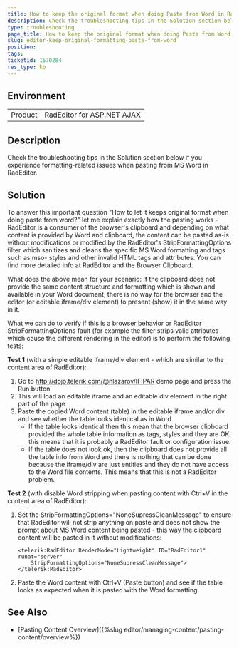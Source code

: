 ```yaml
---
title: How to keep the original format when doing Paste from Word in RadEditor
description: Check the troubleshooting tips in the Solution section below if you experience formatting-related issues when pasting from MS Word in RadEditor.
type: troubleshooting
page_title: How to keep the original format when doing Paste from Word in RadEditor
slug: editor-keep-original-formatting-paste-from-word
position: 
tags: 
ticketid: 1570284
res_type: kb
---
```


## Environment
<table>
	<tbody>
		<tr>
			<td>Product</td>
			<td>RadEditor for ASP.NET AJAX</td>
		</tr>
	</tbody>
</table>


## Description
Check the troubleshooting tips in the Solution section below if you experience formatting-related issues when pasting from MS Word in RadEditor.

## Solution
To answer this important question "How to let it keeps original format when doing paste from word?" let me explain exactly how the pasting works - RadEditor is a consumer of the browser's clipboard and depending on what content is provided by Word and clipboard, the content can be pasted as-is without modifications or modified by the RadEditor's StripFormattingOptions filter which sanitizes and cleans the specific MS Word formatting and tags such as mso- styles and other invalid HTML tags and attributes. You can find more detailed info at RadEditor and the Browser Clipboard.

What does the above mean for your scenario: If the clipboard does not provide the same content structure and formatting which is shown and available in your Word document, there is no way for the browser and the editor (or editable iframe/div element) to present (show) it in the same way in it.

What we can do to verify if this is a browser behavior or RadEditor StripFormattingOptions fault (for example the filter strips valid attributes which cause the different rendering in the editor) is to perform the following tests:

**Test 1** (with a simple editable iframe/div element - which are similar to the content area of RadEditor):

1. Go to http://dojo.telerik.com/@nlazarov/IFIPAR demo page and press the Run button
2. This will load an editable iframe and an editable div element in the right part of the page
3. Paste the copied Word content (table) in the editable iframe and/or div and see whether the table looks identical as in Word
   * If the table looks identical then this mean that the browser clipboard provided the whole table information as tags, styles and they are OK. this means that it is probably a RadEditor fault or configuration issue.
   * If the table does not look ok, then the clipboard does not provide all the table info from Word and there is nothing that can be done because the iframe/div are just entities and they do not have access to the Word file contents. This means that this is not a RadEditor problem.
 

**Test 2** (with disable Word stripping when pasting content with Ctrl+V in the content area of RadEditor):

1. Set the StripFormattingOptions="NoneSupressCleanMessage" to ensure that RadEditor will not strip anything on paste and does not show the prompt about MS Word content being pasted - this way the clipboard content will be pasted in it without modifications:
	````ASPX
	<telerik:RadEditor RenderMode="Lightweight" ID="RadEditor1" runat="server" 
		StripFormattingOptions="NoneSupressCleanMessage">
	</telerik:RadEditor>
	````
2. Paste the Word content with Ctrl+V (Paste button) and see if the table looks as expected when it is pasted with the Word formatting.

## See Also
* [Pasting Content Overview]({%slug editor/managing-content/pasting-content/overview%})
   
